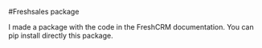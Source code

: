 #Freshsales package

I made a package with the code in the FreshCRM documentation. 
You can pip install directly this package.

